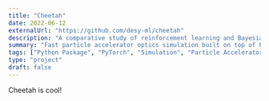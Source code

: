 ```yaml
---
title: "Cheetah"
date: 2022-06-12
externalUrl: "https://github.com/desy-ml/cheetah"
description: "A comparative study of reinforcement learning and Bayesian optimisation for online continuous tuning"
summary: "Fast particle accelerator optics simulation built on top of PyTorch for reinforcement learning and optimisation applications, providing features like unmatched executions speeds, GPU acceleration and automatic differentiation."
tags: ["Python Package", "PyTorch", "Simulation", "Particle Accelerators"]
type: "project"
draft: false
---
```


Cheetah is cool!
